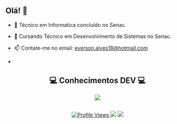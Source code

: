 ## Olá! 👋
 
- 🌱 Técnico em Informatica concluído no Senac.
- 🌱 Cursando Técnico em Desenvolvimento de Sistemas no Senac.
- 📫 Contate-me no email: everson.alves18@hotmail.com

- <div style="display: inline_block"><br>
 
 <div align="center">
  <h2>💻 Conhecimentos DEV 💻</h2>
    <p align="center">
        <a href="https://skillicons.dev">
            <img align="center" src="https://skillicons.dev/icons?i=cs,py,mysql,git,github,html,css,js,bootstrap">
        </a>
    </p>
    
</div>
  
  ##

<div>

 <div align="center">
   <a href="https://komarev.com/ghpvc/?username=eversonalves&label=Profile%20views&color=0e75b6&style=for-the-badge">
        <img src="https://komarev.com/ghpvc/?username=eversonalves&label=Profile%20views&color=0e75b6&style=for-the-badge" alt="Profile Views" />
  <a href = "mailto:everson.alves18@hotmail.com"><img src="https://img.shields.io/badge/-Gmail-%23333?style=for-the-badge&logo=gmail&logoColor=white" target="_blank"></a>
  <a href="https://www.linkedin.com/in/alveseverson" target="_blank"><img src="https://img.shields.io/badge/-LinkedIn-%230077B5?style=for-the-badge&logo=linkedin&logoColor=white" target="_blank"></a>
  
</div>
